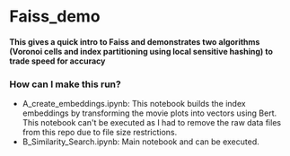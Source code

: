# Faiss_demo

#### This gives a quick intro to Faiss and demonstrates two algorithms (Voronoi cells and index partitioning using local sensitive hashing) to trade speed for accuracy

### How can I make this run?

- A_create_embeddings.ipynb: This notebook builds the index embeddings by transforming the movie plots into vectors using Bert. This notebook can't be executed as I had to remove the raw data files from this repo due to file size restrictions.
- B_Similarity_Search.ipynb: Main notebook and can be executed.
